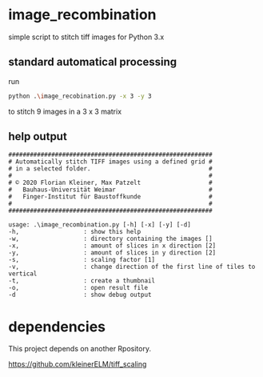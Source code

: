 # image_recombination
simple script to stitch tiff images for Python 3.x

## standard automatical processing

run 
```bash
python .\image_recobination.py -x 3 -y 3
```
to stitch 9 images in a 3 x 3 matrix

## help output

```
#########################################################
# Automatically stitch TIFF images using a defined grid #
# in a selected folder.                                 #
#                                                       #
# © 2020 Florian Kleiner, Max Patzelt                   #
#   Bauhaus-Universität Weimar                          #
#   Finger-Institut für Baustoffkunde                   #
#                                                       #
#########################################################

usage: .\image_recombination.py [-h] [-x] [-y] [-d]
-h,                  : show this help
-w,                  : directory containing the images []
-x,                  : amount of slices in x direction [2]
-y,                  : amount of slices in y direction [2]
-s,                  : scaling factor [1]
-v,                  : change direction of the first line of tiles to vertical
-t,                  : create a thumbnail
-o,                  : open result file
-d                   : show debug output
```

# dependencies

This project depends on another Rpository. 

https://github.com/kleinerELM/tiff_scaling